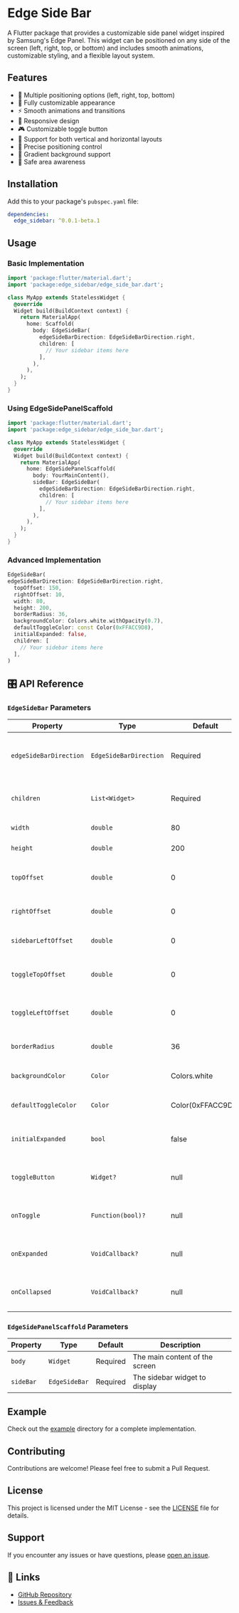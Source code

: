 # Edge Side Bar

A Flutter package that provides a customizable side panel widget inspired by Samsung's Edge Panel. This widget can be positioned on any side of the screen (left, right, top, or bottom) and includes smooth animations, customizable styling, and a flexible layout system.

## Features

- 🎯 Multiple positioning options (left, right, top, bottom)
- 🎨 Fully customizable appearance
- ⚡ Smooth animations and transitions
- 📱 Responsive design
- 🎮 Customizable toggle button
- 🔄 Support for both vertical and horizontal layouts
- 🎯 Precise positioning control
- 🎨 Gradient background support
- 📱 Safe area awareness

## Installation

Add this to your package's `pubspec.yaml` file:

```yaml
dependencies:
  edge_sidebar: ^0.0.1-beta.1
```

## Usage

### Basic Implementation

```dart
import 'package:flutter/material.dart';
import 'package:edge_sidebar/edge_side_bar.dart';

class MyApp extends StatelessWidget {
  @override
  Widget build(BuildContext context) {
    return MaterialApp(
      home: Scaffold(
        body: EdgeSideBar(
          edgeSideBarDirection: EdgeSideBarDirection.right,
          children: [
            // Your sidebar items here
          ],
        ),
      ),
    );
  }
}
```

### Using EdgeSidePanelScaffold

```dart
import 'package:flutter/material.dart';
import 'package:edge_sidebar/edge_side_bar.dart';

class MyApp extends StatelessWidget {
  @override
  Widget build(BuildContext context) {
    return MaterialApp(
      home: EdgeSidePanelScaffold(
        body: YourMainContent(),
        sideBar: EdgeSideBar(
          edgeSideBarDirection: EdgeSideBarDirection.right,
          children: [
            // Your sidebar items here
          ],
        ),
      ),
    );
  }
}
```

### Advanced Implementation

```dart
EdgeSideBar(
edgeSideBarDirection: EdgeSideBarDirection.right,
  topOffset: 150,
  rightOffset: 10,
  width: 80,
  height: 200,
  borderRadius: 36,
  backgroundColor: Colors.white.withOpacity(0.7),
  defaultToggleColor: const Color(0xFFACC9D8),
  initialExpanded: false,
  children: [
    // Your sidebar items here
  ],
)
```

## 🎛️ API Reference

### `EdgeSideBar` Parameters

| Property | Type | Default | Description |
|----------|------|---------|-------------|
| `edgeSideBarDirection` | `EdgeSideBarDirection` | Required | Direction of the sidebar (left, right, top, bottom) |
| `children` | `List<Widget>` | Required | List of widgets to display in the sidebar |
| `width` | `double` | 80 | Width of the sidebar |
| `height` | `double` | 200 | Height of the sidebar |
| `topOffset` | `double` | 0 | Distance from the top of the screen |
| `rightOffset` | `double` | 0 | Distance from the right edge |
| `sidebarLeftOffset` | `double` | 0 | Distance from the left edge |
| `toggleTopOffset` | `double` | 0 | Distance of the toggle button from the top |
| `toggleLeftOffset` | `double` | 0 | Distance of the toggle button from the left |
| `borderRadius` | `double` | 36 | Border radius of the sidebar |
| `backgroundColor` | `Color` | Colors.white | Background color of the sidebar |
| `defaultToggleColor` | `Color` | Color(0xFFACC9D8) | Color of the toggle button |
| `initialExpanded` | `bool` | false | Whether the sidebar is initially expanded |
| `toggleButton` | `Widget?` | null | Custom toggle button widget |
| `onToggle` | `Function(bool)?` | null | Callback when the sidebar is toggled |
| `onExpanded` | `VoidCallback?` | null | Callback when the sidebar is expanded |
| `onCollapsed` | `VoidCallback?` | null | Callback when the sidebar is collapsed |

### `EdgeSidePanelScaffold` Parameters

| Property | Type | Default | Description |
|----------|------|---------|-------------|
| `body` | `Widget` | Required | The main content of the screen |
| `sideBar` | `EdgeSideBar` | Required | The sidebar widget to display |

## Example

Check out the [example](https://github.com/mo7amedaliEbaid/edge_sidebar/tree/main/example) directory for a complete implementation.

## Contributing

Contributions are welcome! Please feel free to submit a Pull Request.

## License

This project is licensed under the MIT License - see the [LICENSE](LICENSE) file for details.

## Support

If you encounter any issues or have questions, please [open an issue](https://github.com/mo7amedaliEbaid/edge_sidebar/issues).

## 🔗 Links

* [GitHub Repository](https://github.com/mo7amedaliEbaid/edge_sidebar.git)
* [Issues & Feedback](https://github.com/mo7amedaliEbaid/edge_sidebar/issues)

